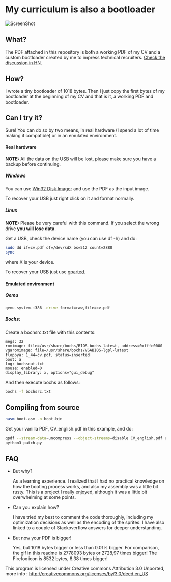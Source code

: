 My curriculum is also a bootloader
====================================

![ScreenShot](https://raw.githubusercontent.com/pjimenezmateo/curriculum-bootloader/master/demo.gif)

What?
------------

The PDF attached in this repository is both a working PDF of my CV and a custom bootloader created by me to impress technical recruiters. [Check the discussion in HN](https://news.ycombinator.com/item?id=19344146).

How?
------------

I wrote a tiny bootloader of 1018 bytes. Then I just copy the first bytes of my bootloader at the beginning of my CV and that is it, a working PDF and bootloader.

Can I try it?
------------

Sure! You can do so by two means, in real hardware (I spend a lot of time making it compatible) or in an emulated environment.

#### Real hardware

**NOTE:** All the data on the USB will be lost, please make sure you have a backup before continuing.

##### Windows

You can use [Win32 Disk Imager](https://sourceforge.net/projects/win32diskimager/) and use the PDF as the input image.

To recover your USB just right click on it and format normally.

##### Linux
**NOTE:** Please be very careful with this command. If you select the wrong drive **you will lose data**.

Get a USB, check the device name (you can use df -h) and do:
```bash
sudo dd if=cv.pdf of=/dev/sdX bs=512 count=2880
sync
```

where X is your device.

To recover your USB just use [gparted](https://gparted.org/).

#### Emulated environment

##### Qemu
```bash
qemu-system-i386 -drive format=raw,file=cv.pdf
```

##### Bochs:

Create a bochsrc.txt file with this contents:
```text
megs: 32
romimage: file=/usr/share/bochs/BIOS-bochs-latest, address=0xfffe0000
vgaromimage: file=/usr/share/bochs/VGABIOS-lgpl-latest
floppya: 1_44=cv.pdf, status=inserted
boot: a
log: bochsout.txt
mouse: enabled=0
display_library: x, options="gui_debug"
```

And then execute bochs as follows:

```bash
bochs -f bochsrc.txt
```

Compiling from source
------------

```bash
nasm boot.asm -o boot.bin
```

Get your vanilla PDF, CV_english.pdf in this example, and do:
```bash
qpdf --stream-data=uncompress --object-streams=disable CV_english.pdf uncompressed.pdf
python3 patch.py
```

FAQ
------------

* But why?

    As a learning experience. I realized that I had no practical knowledge on how the booting process works, and also my assembly was a little bit rusty. This is a project I really enjoyed, although it was a little bit overwhelming at some points.

* Can you explain how?

    I have tried my best to comment the code thoroughly, including my optimization decisions as well as the encoding of the sprites. I have also linked to a couple of Stackoverflow answers for deeper understanding.

* But now your PDF is bigger!

    Yes, but 1018 bytes bigger or less than 0.01% bigger. For comparison, the gif in this readme is 2778093 bytes or 2728,97 times bigger! The Firefox icon is 8532 bytes, 8.38 times bigger!



This program is licensed under Creative commons Attribution 3.0 Unported, more info : 
http://creativecommons.org/licenses/by/3.0/deed.en_US
